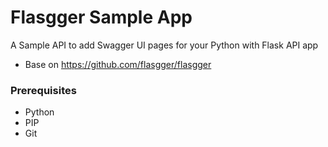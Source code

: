 # Flasgger Sample App

A Sample API to add Swagger UI pages for your Python with Flask API app

- Base on https://github.com/flasgger/flasgger

### Prerequisites 
* Python 
* PIP
* Git


